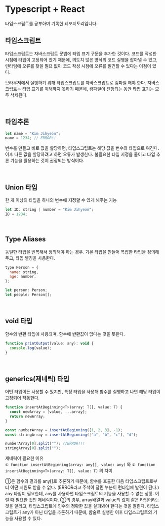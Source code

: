 # Typescript + React

타입스크립트를 공부하며 기록한 레포지토리입니다.

## 타입스크립트

타입스크립트는 자바스크립트 문법에 타입 표기 구문을 추가한 것이다. 코드를 작성한 시점에 타입이 고정되어 있기 때문에, 의도치 않은 방식의 코드 실행을 잡아낼 수 있고, 런타임에 오류를 찾을 필요 없이 코드 작성 시점에 오류를 발견할 수 있다는 이점이 있다.

브라우저에서 실행하기 위해 타입스크립트를 자바스크립트로 컴파일 해야 한다. 자바스크립트는 타입 표기를 이해하지 못하기 때문에, 컴파일이 진행되는 동안 타입 표기는 모두 삭제된다.

<br />

## 타입추론

```javascript
let name = "Kim Jihyeon";
name = 1234; // ERROR!!
```

변수를 만들고 바로 값을 할당하면, 타입스크립트는 해당 값을 변수의 타입으로 여긴다. 이후 다른 값을 할당하려고 하면 오류가 발생한다. 불필요한 타입 지정을 줄이고 타입 추론 기능을 활용하는 것이 권장되는 방식이다.

<br />

## Union 타입

한 개 이상의 타입을 하나의 변수에 지정할 수 있게 해주는 기능

```javascript
let ID: string | number = "Kim Jihyeon";
ID = 1234;
```

<br />

## Type Aliases

동일한 타입을 반복해서 정의해야 하는 경우. 기본 타입을 만들어 복잡한 타입을 정의해두고, 타입 별칭을 사용한다.

```javascript
type Person = {
  name: string,
  age: number,
};

let person: Person;
let people: Person[];
```

<br />

## void 타입

함수의 반환 타입에 사용되며, 함수에 반환값이 없다는 것을 뜻한다.

```javascript
function printOutput(value: any): void {
  console.log(value);
}
```

<br/>

## generics(제네릭) 타입

어떤 타입이든 사용할 수 있지만, 특정 타입을 사용해 함수를 실행하고 나면 해당 타입이 고정되어 작동한다.

```javascript
function insertAtBeginning<T>(array: T[], value: T) {
  const newArray = [value, ...array];
  return newArray;
}

const numberArray = insertAtBeginning([1, 2, 3], -1);
const stringArray = insertAtBeginning(["a", "b", "c"], "d");

numberArray[0].split(""); //ERROR!!!
stringArray[0].split("");
```

제네릭이 필요한 이유
<br />
`① function insertAtBeginning(array: any[], value: any)` 와 `② function insertAtBeginning<T>(array: T[], value: T)` 의 차이
<br />

①은 함수의 결과를 any[]로 추론하기 때문에, 함수를 호출한 다음 타입스크립트로부터 어떤 지원도 받을 수 없다. (ERROR라고 주석이 달린 부분이 런타임에 발견이 된다.) any 타입이 필요한데, any를 사용하면 타입스크립트의 기능을 사용할 수 없는 상황. 이럴 때 필요한 것인 제네릭이다. ②의 경우, array배열과 value의 값이 같은 타입이라는 것을 알리고, 타입스크립트에 인수의 정확한 값을 살펴봐야 한다는 것을 알린다. 타입스크립트가 any가 아닌 타입을 추론하기 때문에, 함술르 실행한 이후 타입스크립트의 기능을 사용할 수 있다.
